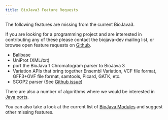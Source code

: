 ```yaml
---
title: BioJava3 Feature Requests
---
```


The following features are missing from the current BioJava3.

If you are looking for a programming project and are interested in
contributing any of these please contact the biojava-dev mailing list,
or browse open feature requests on
[Github](https://github.com/biojava/biojava/issues/).

-   Balibase
-   UniProt (XML/txt)
-   port the BioJava 1 Chromatogram parser to BioJava 3
-   Variation APIs that bring together Ensembl Variation, VCF file
    format, GFF3+GVF file format, samtools, Picard, GATK, etc.
-   SCOP2 parser (See [Github
    issue](https://github.com/biojava/biojava/issues/82))

There are also a number of algorithms where we would be interested in
[Java ports](Algorithm_Java_port "wikilink").

You can also take a look at the current list of [ BioJava
Modules](BioJava:Modules#BioJava_3.0.X "wikilink") and suggest other
missing features.

